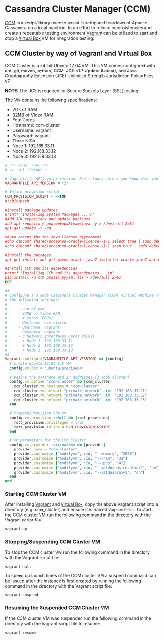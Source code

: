 # Cassandra Cluster Manager (CCM)
[CCM](https://github.com/pcmanus/ccm) is a script/library used to assist in
setup and teardown of Apache Cassandra on a local machine. In an effort to
reduce inconsistencies and create a repeatable testing environment
[Vagrant](https://www.vagrantup.com/downloads.html) can be utilized to start
and stop a [Virtual Box](https://www.virtualbox.org/wiki/Downloads) VM for
integration testing.

## CCM Cluster by way of Vagrant and Virtual Box
CCM Cluster is a 64-bit Ubuntu 12.04 VM. This VM comes configured with ant,
git, maven, python, CCM, JDK v1.7 Update (Latest), and Java Cryptography
Extension (JCE) Unlimited Strength Jurisdiction Policy Files v7

**NOTE:** The JCE is required for Secure Sockets Layer (SSL) testing.

The VM contains the following specifications:

- 2GB of RAM
- 32MB of Video RAM
- Four Cores
- Hostname: ccm-cluster
- Username: vagrant
- Password: vagrant
- Three NICs
 - Node 1: 192.168.33.11
 - Node 2: 192.168.33.12
 - Node 3: 192.168.33.13


```ruby
# -*- mode: ruby -*-
# vi: set ft=ruby :

# Vagrantfile API/syntax version. Don't touch unless you know what you're doing!
VAGRANTFILE_API_VERSION = "2"

# Inline provision script
CCM_PROVISION_SCRIPT = <<EOF
#!/bin/bash

#Install package updates
printf "Installing System Packages ...\n"
#Add JDK repository and update packages
add-apt-repository ppa:webupd8team/java -y > /dev/null 2>&1
apt-get update -y -qq

#Auto accept the the Java license aggreement
echo debconf shared/accepted-oracle-license-v1-1 select true | sudo debconf-set-selections
echo debconf shared/accepted-oracle-license-v1-1 seen true | sudo debconf-set-selections

#Install the packages
apt-get install ant git maven oracle-java7-installer oracle-java7-unlimited-jce-policy python-dev python-pip -y -qq

#Install CCM and its dependencies
printf "Installing CCM and its dependencies ...\n"
pip install -q ccm psutil pyyaml six > /dev/null 2>&1
EOF

##
# Configure a 3 node Cassandra Cluster Manager (CCM) Virtual Machine (VM) with
# the following settings:
#
#     - 2GB of RAM
#     - 32MB of Video RAM
#     - 4 cores (CPUs)
#     - Hostname: ccm-cluster
#     - Username: vagrant
#     - Password: vagrant
#     - 3 Network Interfaces Cards (NICs)
#       + Node 1: 192.168.33.11
#       + Node 2: 192.168.33.12
#       + Node 3: 192.168.33.13
##
Vagrant.configure(VAGRANTFILE_API_VERSION) do |config|
  # Create Ubuntu 12.04 LTS VM
  config.vm.box = "ubuntu/precise64"

  # Define the hostname and IP addresses (3 node cluster)
  config.vm.define "ccm-cluster" do |ccm_cluster|
    ccm_cluster.vm.hostname = "ccm-cluster"
    ccm_cluster.vm.network "private_network", ip: "192.168.33.11"
    ccm_cluster.vm.network "private_network", ip: "192.168.33.12"
    ccm_cluster.vm.network "private_network", ip: "192.168.33.13"
  end

  # Prepare/Provision the VM
  config.vm.provision :shell do |root_provision|
    root_provision.privileged = true
    root_provision.inline = CCM_PROVISION_SCRIPT
  end

  # VM parameters for the CCM cluster
  config.vm.provider :virtualbox do |provider|
    provider.name = "ccm-cluster"
    provider.customize ["modifyvm", :id, "--memory", "2048"]
    provider.customize ["modifyvm", :id, "--vram", "32"]
    provider.customize ["modifyvm", :id, "--cpus", "4"]
    provider.customize ["modifyvm", :id, "--natdnshostresolver1", "on"]
    provider.customize ["modifyvm", :id, "--natdnsproxy1", "on"]
  end
end
```

### Starting CCM Cluster VM
After installing [Vagrant](https://www.vagrantup.com/downloads.html) and
[Virtual Box](https://www.virtualbox.org/wiki/Downloads), copy the above
Vagrant script into a directory (e.g. ccm_cluster) and ensure it is named
`Vagrantfile.` To start the CCM cluster VM run the following command in the
directory with the Vagrant script file:

```bash
vagrant up
```

### Stopping/Suspending CCM Cluster VM
To stop the CCM cluster VM run the following command in the directory with the
Vagrant script file:

```bash
vagrant halt
```

To speed up launch times of the CCM cluster VM a suspend command can be issued
after the instance is first created by running the following command in the
directory with the Vagrant script file:

```bash
vagrant suspend
```

### Resuming the Suspended CCM Cluster VM
If the CCM cluster VM was suspended run the following command in the directory
with the Vagrant script file to resume:

```bash
vagrant resume
```
